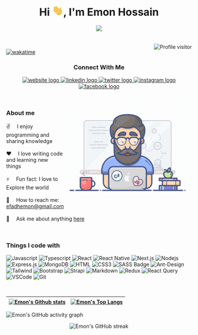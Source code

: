 <h1 align="center">Hi <img src="/assets/hello.gif" alt="Hello gif" width="30"/>, I'm Emon Hossain</h1>

<!-- <h3 align="center">A passionate Web developer from Bangladesh <img src="/assets/bangladesh.png" alt="Bangladesh national flag" width="24"/></h3> -->

<!-- Typing SVG by DenverCoder1 - https://github.com/DenverCoder1/readme-typing-svg -->
<p align="center">
  <a href="https://github.com/efadhemon">
    <img src="https://readme-typing-svg.herokuapp.com?color=FD428D&center=true&lines=A+passionate+Web+developer;Always+learning+new+things;2%2B++years+of+experience" />
  </a>
</p>

<br/>

<!-- Profile visitor by antonkomarev - https://github.com/antonkomarev/github-profile-views-counter -->
<a href="https://komarev.com/ghpvc/?username=efadhemon">
  <img align="right" src="https://komarev.com/ghpvc/?username=efadhemon&label=Visitors&color=0e75b6&style=flat" alt="Profile visitor" />
</a>

<!-- Wakatime badge - https://wakatime.com -->

[![wakatime](https://wakatime.com/badge/user/ddc55c54-5b43-4abf-ac5d-999ee1b4fab0.svg)](https://wakatime.com/@ddc55c54-5b43-4abf-ac5d-999ee1b4fab0)

<!-- Socials Links -->
<h3 align="center">Connect With Me</h3>
<p align="center">
  <a href="https://emonhossain.com">
    <img src="https://img.shields.io/badge/Website-000000?style=for-the-badge&logo=about.me&logoColor=white" alt="website logo" />
  </a>
  <a href="https://linkedin.com/in/efadhemon">
    <img src="https://img.shields.io/badge/LinkedIn-0077B5?style=for-the-badge&logo=linkedin&logoColor=white" alt="linkedin logo" />
  </a>
  <a href="https://twitter.com/efadhemon">
    <img src="https://img.shields.io/badge/Twitter-1DA1F2?style=for-the-badge&logo=twitter&logoColor=white" alt="twitter logo" />
  </a>
  <a href="https://instagram.com/efadhemon">
    <img src="https://img.shields.io/badge/Instagram-fe4164?style=for-the-badge&logo=instagram&logoColor=white" alt="instagram logo" />
  </a>
  <a href="https://facebook.com/efadhemon">
    <img src="https://img.shields.io/badge/Facebook-20BEFF?&style=for-the-badge&logo=facebook&logoColor=white" alt="facebook logo" />
  </a>
</p>

<br />

<!-- Programmer Gif Image -->
<img align="right" src="/assets/programmer.gif" alt="Coding Gif" width="350px" />

### About me

✌️ &emsp;I enjoy programming and sharing knowledge <br/><br/>
❤️ &emsp;I love writing code and learning new things<br/><br/>
⚡ &emsp;Fun fact: I love to Explore the world<br/><br/>
📧 &emsp;How to reach me: efadhemon@gmail.com<br/><br/>
💬 &emsp;Ask me about anything [here](https://github.com/efadhemon/efadhemon/issues)

<!-- 💻 &emsp;Most used line of code `console.log("hello world")` <br/><br/> -->

<p><br/></p>

### Things I code with

![Javascript](https://img.shields.io/badge/Javascript-F0DB4F?style=flat-square&labelColor=black&logo=javascript&logoColor=F0DB4F)
![Typescript](https://img.shields.io/badge/Typescript-007acc?style=flat-square&labelColor=black&logo=typescript&logoColor=007acc)
![React](https://img.shields.io/badge/-React-61DBFB?style=flat-square&labelColor=black&logo=react&logoColor=61DBFB)
![React Native](https://img.shields.io/badge/React_Native-20232A?style=flat-square&logo=react&logoColor=61DAFB)
![Next.js](https://img.shields.io/badge/next.js-000000?style=flat-square&logo=nextdotjs&logoColor=white)
![Nodejs](https://img.shields.io/badge/Nodejs-3C873A?style=flat-square&labelColor=black&logo=node.js&logoColor=3C873A)
![Express.js](https://img.shields.io/badge/Express.js-000000?style=flat-square&logo=express&logoColor=white)
![MongoDB](https://img.shields.io/badge/MongoDB-4EA94B?style=flat-square&logo=mongodb&logoColor=white)
![HTML](https://img.shields.io/badge/HTML5-E34F26?style=flat-square&logo=html5&logoColor=white)
![CSS3](https://img.shields.io/badge/CSS3-1572B6?style=flat-square&logo=css3&logoColor=white)
![SASS Badge](https://img.shields.io/badge/Sass-CC6699?style=flat-square&logo=sass&logoColor=white)
![Ant-Design](https://img.shields.io/badge/AntDesign-0170FE?style=flat-square&logo=antdesign&logoColor=white)
![Tailwind](https://img.shields.io/badge/Tailwind_CSS-092749?style=flat-square&logo=tailwindcss&logoColor=06B6D4&labelColor=000000)
![Bootstrap](https://img.shields.io/badge/Bootstrap-563D7C?style=flat-square&logo=bootstrap&logoColor=white)
![Strapi](https://img.shields.io/badge/strapi-2E7EEA?style=flat-square&logo=strapi&logoColor=white)
![Markdown](https://img.shields.io/badge/Markdown-000000?style=flat-square&logo=markdown&logoColor=white)
![Redux](https://img.shields.io/badge/Redux-593D88?style=flat-square&logo=redux&logoColor=white)
![React Query](https://img.shields.io/badge/-React_Query-FF4154?style=flat-square&logo=react%20query&logoColor=white)
![VSCode](https://img.shields.io/badge/Visual_Studio-0078d7?style=flat-square&logo=visual%20studio&logoColor=white)
![Git](https://img.shields.io/badge/Git-F05032?style=flat-square&logo=git&logoColor=white)

<br/>

<!-- Github stats by anuraghazra - https://github.com/anuraghazra/github-readme-stats -->

| <a href="https://github.com/efadhemon"><img align="center" src="https://github-readme-stats.vercel.app/api?username=efadhemon&include_all_commits=true&count_private=true&show_icons=true&hide_border=true&theme=radical&bg_color=1F222E" alt="Emon's Github stats" /></a> | <a href="https://github.com/efadhemon"><img align="center" src="https://github-readme-stats.vercel.app/api/top-langs/?username=efadhemon&layout=compact&hide_border=true&theme=radical&bg_color=1F222E" alt="Emon's Top Langs" /></a> |
| -------------------------------------------------------------------------------------------------------------------------------------------------------------------------------------------------------------------------------------------------------------------------- | ------------------------------------------------------------------------------------------------------------------------------------------------------------------------------------------------------------------------------------- |

<!-- GitHub activity graph by Ashutosh00710 - https://github.com/Ashutosh00710/github-readme-activity-graph -->

![Emon's GitHub activity graph](https://activity-graph.herokuapp.com/graph?username=efadhemon&bg_color=1F222E&color=f7d747&line=fd428d&point=FFFFFF&hide_border=true)

<!-- GitHub Streak stats by DenverCoder1 - hhttps://github.com/DenverCoder1/github-readme-streak-stats -->

<p align="center" >
  <img src="https://github-readme-streak-stats.herokuapp.com/?user=efadhemon&theme=radical&hide_border=true&background=1F222E" alt="Emon's GitHub streak"/>
</p>
